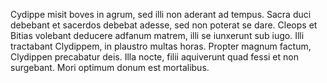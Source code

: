 Cydippe misit boves in agrum, sed illi non aderant ad tempus. 
Sacra duci debebant et sacerdos debebat adesse, sed non poterat se dare. 
Cleops et Bitias volebant deducere adfanum matrem, illi se iunxerunt sub iugo.
Illi tractabant Clydippem, in plaustro multas horas.
Propter magnum factum, Clydippen precabatur deis.
Illa nocte, filii aquiverunt quad fessi et non surgebant.
Mori optimum donum est mortalibus.
